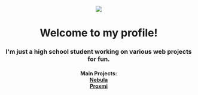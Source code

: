 <p align="center"><img src="https://github.com/nurology1/profile-readme/blob/main/profile256.png"></p>

<div align="center">
  <h1>Welcome to my profile!</h1>
  <h3>I'm just a high school student working on various web projects for fun.</h3>

  <h4>
    Main Projects: <br> 
    <a href="https://github.com/nurology1/Nebula">Nebula</a> <br> 
    <a href="https://github.com/nurology1/Proxmi">Proxmi</a>
  </h4>
</div>
